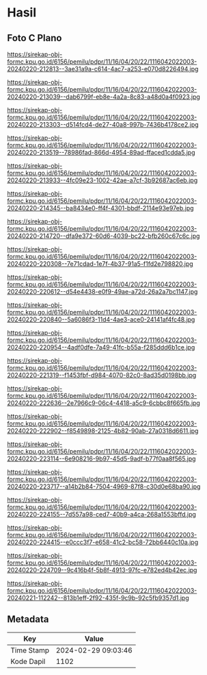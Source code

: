 # Hasil

## Foto C Plano

https://sirekap-obj-formc.kpu.go.id/6156/pemilu/pdpr/11/16/04/20/22/1116042022003-20240220-212813--3ae31a9a-c614-4ac7-a253-e070d8226494.jpg

https://sirekap-obj-formc.kpu.go.id/6156/pemilu/pdpr/11/16/04/20/22/1116042022003-20240220-213039--dab6799f-eb8e-4a2a-8c83-a48d0a4f0923.jpg

https://sirekap-obj-formc.kpu.go.id/6156/pemilu/pdpr/11/16/04/20/22/1116042022003-20240220-213303--d514fcd4-de27-40a8-997b-7436b4178ce2.jpg

https://sirekap-obj-formc.kpu.go.id/6156/pemilu/pdpr/11/16/04/20/22/1116042022003-20240220-213519--78986fad-866d-4954-89ad-ffaced1cdda5.jpg

https://sirekap-obj-formc.kpu.go.id/6156/pemilu/pdpr/11/16/04/20/22/1116042022003-20240220-213933--4fc09e23-1002-42ae-a7cf-3b92687ac6eb.jpg

https://sirekap-obj-formc.kpu.go.id/6156/pemilu/pdpr/11/16/04/20/22/1116042022003-20240220-214345--ba8434e0-ff4f-4301-bbdf-2114e93e97eb.jpg

https://sirekap-obj-formc.kpu.go.id/6156/pemilu/pdpr/11/16/04/20/22/1116042022003-20240220-214720--dfa9e372-60d6-4039-bc22-bfb260c67c6c.jpg

https://sirekap-obj-formc.kpu.go.id/6156/pemilu/pdpr/11/16/04/20/22/1116042022003-20240220-220308--7e71cdad-1e7f-4b37-91a5-f1fd2e798820.jpg

https://sirekap-obj-formc.kpu.go.id/6156/pemilu/pdpr/11/16/04/20/22/1116042022003-20240220-220612--d54e4438-e0f9-49ae-a72d-26a2a7bc1147.jpg

https://sirekap-obj-formc.kpu.go.id/6156/pemilu/pdpr/11/16/04/20/22/1116042022003-20240220-220840--5a6086f3-11d4-4ae3-ace0-24141af4fc48.jpg

https://sirekap-obj-formc.kpu.go.id/6156/pemilu/pdpr/11/16/04/20/22/1116042022003-20240220-220954--4adf0dfe-7a49-41fc-b55a-f285ddd6b1ce.jpg

https://sirekap-obj-formc.kpu.go.id/6156/pemilu/pdpr/11/16/04/20/22/1116042022003-20240220-221319--f1453fbf-d984-4070-82c0-8ad35d0198bb.jpg

https://sirekap-obj-formc.kpu.go.id/6156/pemilu/pdpr/11/16/04/20/22/1116042022003-20240220-222636--2e7966c9-06c4-4418-a5c9-6cbbc8f665fb.jpg

https://sirekap-obj-formc.kpu.go.id/6156/pemilu/pdpr/11/16/04/20/22/1116042022003-20240220-222902--f8549898-2125-4b82-90ab-27a0318d6611.jpg

https://sirekap-obj-formc.kpu.go.id/6156/pemilu/pdpr/11/16/04/20/22/1116042022003-20240220-223114--6e908216-9b97-45d5-9adf-b77f0aa8f565.jpg

https://sirekap-obj-formc.kpu.go.id/6156/pemilu/pdpr/11/16/04/20/22/1116042022003-20240220-223717--a14b2b84-7504-4969-87f8-c30d0e68ba90.jpg

https://sirekap-obj-formc.kpu.go.id/6156/pemilu/pdpr/11/16/04/20/22/1116042022003-20240220-224155--7d557a98-ced7-40b9-a4ca-268a1553bffd.jpg

https://sirekap-obj-formc.kpu.go.id/6156/pemilu/pdpr/11/16/04/20/22/1116042022003-20240220-224415--e0ccc3f7-e658-41c2-bc58-72bb6440c10a.jpg

https://sirekap-obj-formc.kpu.go.id/6156/pemilu/pdpr/11/16/04/20/22/1116042022003-20240220-224709--9c416b4f-5b8f-4913-97fc-e782ed4b42ec.jpg

https://sirekap-obj-formc.kpu.go.id/6156/pemilu/pdpr/11/16/04/20/22/1116042022003-20240221-112242--813b1eff-2f92-435f-9c9b-92c5fb9357d1.jpg


## Metadata

| Key        | Value               |
| ---------- | ------------------- |
| Time Stamp | 2024-02-29 09:03:46 |
| Kode Dapil | 1102                |



